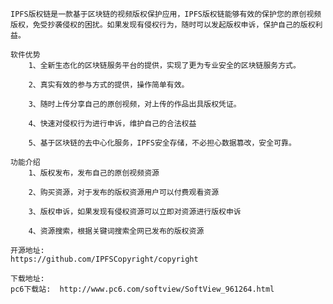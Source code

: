     IPFS版权链是一款基于区块链的视频版权保护应用，IPFS版权链能够有效的保护您的原创视频版权，免受抄袭侵权的困扰。如果发现有侵权行为，随时可以发起版权申诉，保护自己的版权利益。

    ​软件优势
        1、全新生态化的区块链服务平台的提供，实现了更为专业安全的区块链服务方式。

        2、真实有效的参与方式的提供，操作简单有效。

        3、随时上传分享自己的原创视频，对上传的作品出具版权凭证。

        4、快速对侵权行为进行申诉，维护自己的合法权益

        5、基于区块链的去中心化服务，IPFS安全存储，不必担心数据篡改，安全可靠。

    ​功能介绍
    ​    ​1、版权发布，发布自己的原创视频资源

    ​    ​2、购买资源，对于发布的版权资源用户可以付费观看资源

    ​    ​3、版权申诉，如果发现有侵权资源可以立即对资源进行版权申诉

    ​    ​4、资源搜索，根据关键词搜索全网已发布的版权资源
    
    开源地址:  
    https://github.com/IPFSCopyright/copyright

    下载地址:
    pc6下载站:  http://www.pc6.com/softview/SoftView_961264.html
